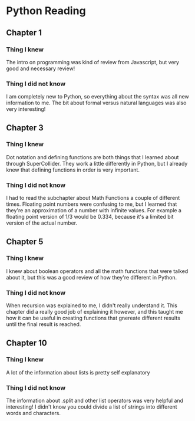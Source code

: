 # Python Reading
## Chapter 1
### Thing I knew
The intro on programming was kind of review from Javascript, but very good and necessary review!
### Thing I did not know
I am completely new to Python, so everything about the syntax was all new information to me. The bit about formal versus natural languages was also very interesting!
## Chapter 3
### Thing I knew
Dot notation and defining functions are both things that I learned about through SuperCollider. They work a little differently in Python, but I already knew that defining functions in order is very important.
### Thing I did not know
I  had to read the subchapter about Math Functions a couple of different times. Floating point numbers were confusing to me, but I learned that they're an approximation of a number with infinite values. For example a floating point version of 1/3 would be 0.334, because it's a limited bit version of the actual number.
## Chapter 5
### Thing I knew
I knew about boolean operators and all the math functions that were talked about it, but this was a good review of how they're different in Python.
### Thing I did not know
When recursion was explained to me, I didn't really understand it. This chapter did a really good job of explaining it however, and this taught me how it can be useful in creating functions that gnereate different results until the final result is reached.
## Chapter 10
### Thing I knew
A lot of the information about lists is pretty self explanatory
### Thing I did not know
The information about .split and other list operators was very helpful and interesting! I didn't know you could divide a list of strings into different words and characters.